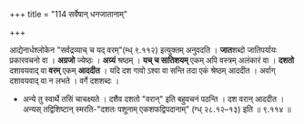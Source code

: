 +++
title = "114 सर्वेषान् धनजातानाम्"

+++


आद्येनार्धश्लोकेन "सर्वद्रव्याच् च यद् वरम्"(म्ध् ९.११२)  इत्युक्तम् अनुवदति । **जात**शब्दो जातिपर्यायः प्रकारवचनो वा । **अग्रजो** ज्येष्ठः । **अग्र्यं** श्रष्ठम् । **यच् च सातिशयम्** एकम् अपि वस्त्रम् अलंकारं वा । **दशतो** दशावयवाद् वा **वरम्** एकम् **आददीत** । यदि दश गावो ऽश्वा वा सन्ति तदा एकं श्रेष्ठम् आददीत । अर्वाग् दशावयवाद् वा न लभते । वर्गे दशशब्दः । 

- अन्ये तु स्वार्थे तसिं चाचक्ष्यते । दशैव दशतो "वरान्" इति बहुवचनं पठन्ति । दश वरान् आददीत । अन्यस् तद्विशिष्टान् स्मरति-"दशतः पशूनाम् एकशफद्विपदानाम्" (ग्ध् २८.१२–१३) इति ॥ ९.११४ ॥